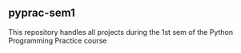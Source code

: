 ## pyprac-sem1

This repository handles all projects during the 1st sem of the Python Programming Practice course